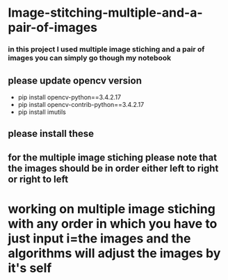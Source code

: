 # Image-stitching-multiple-and-a-pair-of-images
### in this project I used multiple image stiching and a pair of images you can simply go though my notebook
## please update opencv version
- pip install opencv-python==3.4.2.17
- pip install opencv-contrib-python==3.4.2.17
- pip install imutils

## please install these 
## for the multiple image stiching please note that the images should be in order either left to right or right to left
# working on multiple image stiching with any order  in which you have to just input i=the images and the algorithms will adjust the images by it's self 

